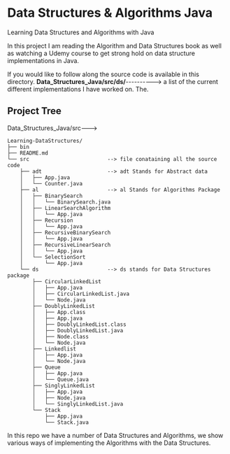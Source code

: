 # Data Structures & Algorithms Java
Learning Data Structures and Algorithms with Java

In this project I am reading the Algorithm and Data Structures book as well as watching a Udemy course to get strong hold on data structure implementations in Java.

If you would like to follow along the source code is available in this directory. **Data_Structures_Java/src/ds/**---------->
a list of the current different implementations I have worked on. 
The.

## __Project Tree__

Data_Structures_Java/src--->
 
```
Learning-DataStructures/
├── bin
├── README.md
└── src                         --> file conataining all the source code 
    ├── adt                     --> adt Stands for Abstract data  
    │   ├── App.java
    │   └── Counter.java
    ├── al                      --> al Stands for Algorithms Package
    │   ├── BinarySearch
    │   │   └── BinarySearch.java
    │   ├── LinearSearchAlgorithm
    │   │   └── App.java
    │   ├── Recursion
    │   │   └── App.java
    │   ├── RecursiveBinarySearch
    │   │   └── App.java
    │   ├── RecursiveLinearSearch
    │   │   └── App.java
    │   └── SelectionSort
    │       └── App.java
    └── ds                      --> ds stands for Data Structures package 
        ├── CircularLinkedList
        │   ├── App.java
        │   ├── CircularLinkedList.java
        │   └── Node.java
        ├── DoublyLinkedList
        │   ├── App.class
        │   ├── App.java
        │   ├── DoublyLinkedList.class
        │   ├── DoublyLinkedList.java
        │   ├── Node.class
        │   └── Node.java
        ├── Linkedlist
        │   ├── App.java
        │   └── Node.java
        ├── Queue
        │   ├── App.java
        │   └── Queue.java
        ├── SinglyLinkedList
        │   ├── App.java
        │   ├── Node.java
        │   └── SinglyLinkedList.java
        └── Stack
            ├── App.java
            └── Stack.java
```

In this repo we have a number of Data Structures and Algorithms, we show various ways of implementing the Algorithms with the Data Structures.